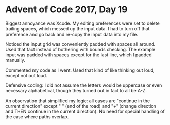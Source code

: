 # Advent of Code 2017, Day 19

Biggest annoyance was Xcode.  My editing preferences were set to delete trailing spaces, which messed up the input data.  I had to turn off that preference and go back and re-copy the input data into my file.

Noticed the input grid was conveniently padded with spaces all around.  Used that fact instead of bothering with bounds checking.  The example input was padded with spaces except for the last line, which I padded manually.

Commented my code as I went.  Used that kind of like thinking out loud, except not out loud.

Defensive coding: I did not assume the letters would be uppercase or even necessary alphabetical, though they turned out in fact to all be A-Z.

An observation that simplified my logic: all cases are "continue in the current direction" except " " (end of the road) and "+" (change direction and THEN continue in the current direction).  No need for special handling of the case where paths overlap.


